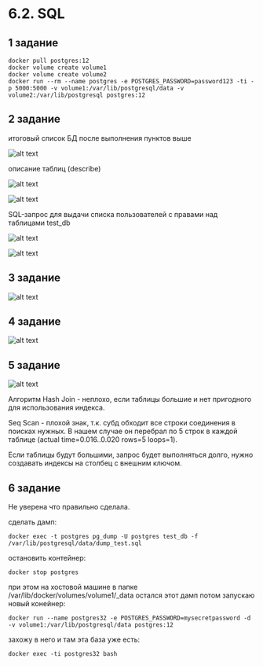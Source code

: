 # 6.2. SQL

## 1 задание
	
	docker pull postgres:12
	docker volume create volume1
	docker volume create volume2
	docker run --rm --name postgres -e POSTGRES_PASSWORD=password123 -ti -p 5000:5000 -v volume1:/var/lib/postgresql/data -v volume2:/var/lib/postgresql postgres:12

## 2 задание

итоговый список БД после выполнения пунктов выше

![alt text](https://i2.paste.pics/3cd995bffe93d92eb3a397865c6be327.png)

описание таблиц (describe)

![alt text](https://i2.paste.pics/d275691005152a2294bf5caa0825625a.png)

![alt text](https://i2.paste.pics/cb18d36a3f0d50307c06fec96e03f66a.png)

SQL-запрос для выдачи списка пользователей с правами над таблицами test_db

![alt text](https://i2.paste.pics/615261373b57f24e5035f5db01eb874b.png)

![alt text](https://i2.paste.pics/dd268999cd714c3279a56cbe4335b414.png)


## 3 задание

![alt text](https://i2.paste.pics/b5c2aeb3020cb51b8e2473d269336b89.png)

## 4 задание

![alt text](https://i2.paste.pics/717c173973219547411515613af5ac16.png)

## 5 задание

![alt text](https://i2.paste.pics/88b8ad4b193111191427b236ee8f53da.png)

Алгоритм Hash Join - неплохо, если таблицы большие и нет пригодного для использования индекса.

Seq Scan - плохой знак, т.к. субд обходит все строки соединения в поисках нужных. В нашем случае он перебрал по 5 строк в каждой таблице  (actual time=0.016..0.020 rows=5 loops=1).

Если таблицы будут большими, запрос будет выполняться долго, нужно создавать индексы на столбец с внешним ключом.


## 6 задание

Не уверена что правильно сделала.

сделать дамп:

	docker exec -t postgres pg_dump -U postgres test_db -f /var/lib/postgresql/data/dump_test.sql

остановить контейнер:
	
	docker stop postgres
	
при этом на хостовой машине в папке /var/lib/docker/volumes/volume1/_data остался этот дамп
потом запускаю новый конейнер:
	
	docker run --name postgres32 -e POSTGRES_PASSWORD=mysecretpassword -d -v volume1:/var/lib/postgresql/data postgres:12
	
захожу в него и там эта база уже есть:	
	
	docker exec -ti postgres32 bash
